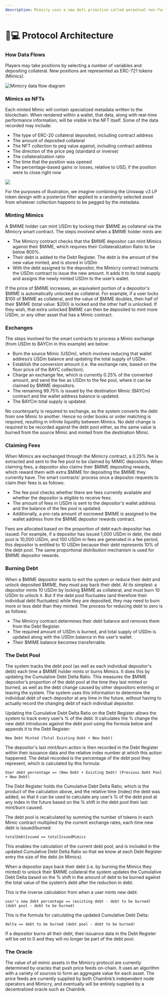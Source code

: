 ```yaml
---
description: Mimicry uses a new defi primitive called perpetual non-fungible futures.
---
```


# 👨💻 Protocol Architecture

### How Data Flows

Players may take positions by selecting a number of variables and depositing collateral. New positions are represented as ERC-721 tokens (Mimics).&#x20;

![Mimicry data flow diagram](<.gitbook/assets/Mimicry Swim Lanes.png>)

### Mimics as NFTs

Each minted Mimic will contain specialized metadata written to the blockchain. When rendered within a wallet, that data, along with real-time performance information, will be visible in the NFT itself. Some of the data recorded may include:

* The type of ERC-20 collateral deposited, including contract address
* The amount of deposited collateral
* The NFT collection to peg value against, including contract address
* The direction of the price peg (standard or inverse)
* The collateralization ratio
* The time that the position was opened
* The percentage-based gains or losses, relative to USD, if the position were to close right now&#x20;

![](.gitbook/assets/BMAYCm.svg)

For the purposes of illustration, we imagine combining the Uniswap v3 LP token design with a posterize filter applied to a randomly selected asset from whatever collection happens to be pegged by the metadata.&#x20;

### **Minting Mimics**

A $MIME holder can mint USDm by locking their $MIME as collateral via the Mimicry smart contract. The steps involved when a $MIME holder mints are:

* The Mimicry contract checks that the $MIME depositor can mint Mimics against their $MIME, which requires their Collateralization Ratio to be below 800%.
* Their debt is added to the Debt Register. The debt is the amount of the new value minted, and is stored in USDm
* With the debt assigned to the depositor, the Mimicry contract instructs the USDm contract to issue the new amount. It adds it to its total supply and assigns the newly minted USDm to the user’s wallet.

If the price of $MIME increases, an equivalent portion of a depositor's $MIME is automatically unlocked as collateral. For example, if a user locks $100 of $MIME as collateral, and the value of $MIME doubles, then half of their $MIME (total value: $200) is locked and the other half is unlocked. If they wish, that extra unlocked $MIME can then be deposited to mint more USDm, or any other asset that has a Mimic contract.

### **Exchanges**

The steps involved for the smart contracts to process a Mimic exchange (from USDm to BAYCm in this example) are below:

* Burn the source Mimic (USDm), which involves reducing that wallet address’s USDm balance and updating the total supply of USDm.
* Establish the conversion amount (i.e. the exchange rate, based on the floor price of the BAYC collection).
* Charge an exchange fee, which is currently 0.25% of the converted amount, and send the fee as USDm to the fee pool, where it can be claimed by $MIME depositors.
* The remaining 99.75% is issued by the destination Mimic (BAYCm) contract and the wallet address balance is updated.
* The BAYCm total supply is updated.

No counterparty is required to exchange, as the system converts the debt from one Mimic to another. Hence no order books or order matching is required, resulting in infinite liquidity between Mimics. No debt change is required to be recorded against the debt pool either, as the same value is burned from the source Mimic and minted from the destination Mimic.

### **Claiming Fees**

When Mimics are exchanged through the Mimicry contract, a 0.25% fee is extracted and sent to the fee pool to be claimed by MIMIC depositors. When claiming fees, a depositor also claims their $MIME depositing rewards, which reward them with extra $MIME for depositing the $MIME they currently have. The smart contracts' process once a depositor requests to claim their fees is as follows:

* The fee pool checks whether there are fees currently available and whether the depositor is eligible to receive fees.
* The amount of fees in USDm is sent to the depositor's wallet address and the balance of the fee pool is updated.
* Additionally, a pro-rata amount of escrowed $MIME is assigned to the wallet address from the $MIME depositor rewards contract.

Fees are allocated based on the proportion of debt each depositor has issued. For example, if a depositor has issued 1,000 USDm in debt, the debt pool is 10,000 USDm, and 100 USDm in fees are generated in a fee period, this depositor is entitled to 10 USDm because their debt represents 10% of the debt pool. The same proportional distribution mechanism is used for $MIME depositor rewards.

### **Burning Debt**

When a $MIME depositor wants to exit the system or reduce their debt and unlock deposited $MIME, they must pay back their debt. At its simplest: a depositor mints 10 USDm by locking $MIME as collateral, and must burn 10 USDm to unlock it. But if the debt pool fluctuates (and therefore their individual debt fluctuates) while they are deposited, they may need to burn more or less debt than they minted. The process for reducing debt to zero is as follows:

* The Mimicry contract determines their debt balance and removes them from the Debt Register.
* The required amount of USDm is burned, and total supply of USDm is updated along with the USDm balance in the user’s wallet.
* Their $MIME balance becomes transferrable.

### **The Debt Pool**

The system tracks the debt pool (as well as each individual depositor's debt) each time a $MIME holder mints or burns Mimics. It does this by updating the Cumulative Debt Delta Ratio. This measures the $MIME depositor’s proportion of the debt pool at the time they last minted or burned, as well as the debt change caused by other depositors entering or leaving the system. The system uses this information to determine the individual debt of each depositor at any time in the future, without having to actually record the changing debt of each individual depositor.

Updating the Cumulative Debt Delta Ratio on the Debt Register allows the system to track every user’s % of the debt. It calculates the % change the new debt introduces against the debt pool using the formula below and appends it to the Debt Register:

`New Debt Minted (Total Existing Debt + New Debt)`

The depositor's last mint/burn action is then recorded in the Debt Register within their issuance data and the relative index number at which this action happened. The detail recorded is the percentage of the debt pool they represent, which is calculated by this formula:

`User debt percentage == (New Debt + Existing Debt) (Previous Debt Pool + New Debt)`

The Debt Register holds the Cumulative Debt Delta Ratio, which is the product of the calculation above, and the relative time (index) the debt was added, so that it can be used to calculate any user’s % of the debt pool at any index in the future based on the % shift in the debt pool their last mint/burn caused.

The debt pool is recalculated by summing the number of tokens in each Mimic contract multiplied by the current exchange rates, each time new debt is issued/burned:

`totalDebtIssued == totalIssuedMimics`

This enables the calculation of the current debt pool, and is included in the updated Cumulative Debt Delta Ratio so that we know at each Debt Register entry the size of the debt (in Mimics).

When a depositor pays back their debt (i.e. by burning the Mimics they minted) to unlock their $MIME collateral the system updates the Cumulative Debt Delta based on the % shift in the amount of debt to be burned against the total value of the system’s debt after the reduction in debt.

This is the inverse calculation from when a user mints new debt:

`user's new debt percentage == (existing debt - debt to be burned) (debt pool - debt to be burned)`

This is the formula for calculating the updated Cumulative Debt Delta:

`delta == debt to be burned (debt pool - debt to be burned)`

If a depositor burns all their debt, their issuance data in the Debt Register will be set to 0 and they will no longer be part of the debt pool.

### **The Oracle**

The value of all mimic assets in the Mimicry protocol are currently determined by oracles that push price feeds on-chain. It uses an algorithm with a variety of sources to form an aggregate value for each asset. The price feeds are currently supplied by both Chainlink’s independent node operators and Mimicry, and eventually will be entirely supplied by a decentralized oracle such as Chainlink.
